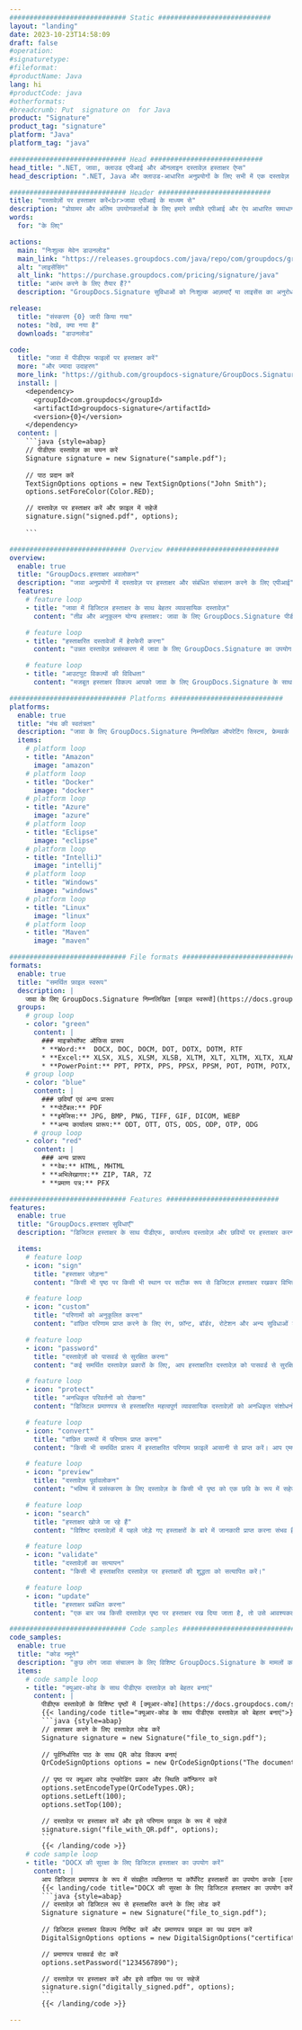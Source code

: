 ```yaml
---
############################# Static ############################
layout: "landing"
date: 2023-10-23T14:58:09
draft: false
#operation: 
#signaturetype: 
#fileformat: 
#productName: Java
lang: hi
#productCode: java
#otherformats: 
#breadcrumb: Put  signature on  for Java
product: "Signature"
product_tag: "signature"
platform: "Java"
platform_tag: "java"

############################# Head ############################
head_title: ".NET, जावा, क्लाउड एपीआई और ऑनलाइन दस्तावेज़ हस्ताक्षर ऐप्स"
head_description: ".NET, Java और क्लाउड-आधारित अनुप्रयोगों के लिए सभी में एक दस्तावेज़ ई-हस्ताक्षर समाधान प्राप्त करें। सरल ड्रैग एंड ड्रॉप सुविधा का उपयोग करके सामान्य दस्तावेज़ स्वरूपों पर ऑनलाइन हस्ताक्षर करें"

############################# Header ############################
title: "दस्तावेज़ों पर हस्ताक्षर करें<br>जावा एपीआई के माध्यम से"
description: "प्रोग्रामर और अंतिम उपयोगकर्ताओं के लिए हमारे लचीले एपीआई और ऐप आधारित समाधानों का उपयोग करके किसी भी प्लेटफ़ॉर्म पर डिजिटल दस्तावेज़ों और छवियों पर हस्ताक्षर करें।"
words:
  for: "के लिए"

actions:
  main: "निःशुल्क मेवेन डाउनलोड"
  main_link: "https://releases.groupdocs.com/java/repo/com/groupdocs/groupdocs-signature/"
  alt: "लाइसेंसिंग"
  alt_link: "https://purchase.groupdocs.com/pricing/signature/java"
  title: "आरंभ करने के लिए तैयार हैं?"
  description: "GroupDocs.Signature सुविधाओं को निःशुल्क आज़माएँ या लाइसेंस का अनुरोध करें"

release:
  title: "संस्करण {0} जारी किया गया"
  notes: "देखें, क्या नया है"
  downloads: "डाउनलोड"

code:
  title: "जावा में पीडीएफ फाइलों पर हस्ताक्षर करें"
  more: "और ज्यादा उदाहरण"
  more_link: "https://github.com/groupdocs-signature/GroupDocs.Signature-for-Java"
  install: |
    <dependency>
      <groupId>com.groupdocs</groupId>
      <artifactId>groupdocs-signature</artifactId>
      <version>{0}</version>
    </dependency>
  content: |
    ```java {style=abap}  
    // पीडीएफ दस्तावेज़ का चयन करें
    Signature signature = new Signature("sample.pdf");
    
    // पाठ प्रदान करें
    TextSignOptions options = new TextSignOptions("John Smith");
    options.setForeColor(Color.RED);

    // दस्तावेज़ पर हस्ताक्षर करें और फ़ाइल में सहेजें
    signature.sign("signed.pdf", options);
    
    ```

############################# Overview ############################
overview:
  enable: true
  title: "GroupDocs.हस्ताक्षर अवलोकन"
  description: "जावा अनुप्रयोगों में दस्तावेज़ पर हस्ताक्षर और संबंधित संचालन करने के लिए एपीआई"
  features:
    # feature loop
    - title: "जावा में डिजिटल हस्ताक्षर के साथ बेहतर व्यावसायिक दस्तावेज़"
      content: "तीव्र और अनुकूलन योग्य हस्ताक्षर: जावा के लिए GroupDocs.Signature पीडीएफ, छवियों और कार्यालय दस्तावेजों के लिए डिजिटल हस्ताक्षर विकल्पों की एक विस्तृत श्रृंखला प्रदान करता है। आप टेक्स्ट, बारकोड, क्यूआर-कोड, डिजिटल प्रमाणपत्र, चित्र या छिपे हुए मेटाडेटा का उपयोग कर सकते हैं। दस्तावेज़ प्रसंस्करण तेज़ और कुशल है।"

    # feature loop
    - title: "हस्ताक्षरित दस्तावेजों में हेराफेरी करना"
      content: "उन्नत दस्तावेज़ प्रसंस्करण में जावा के लिए GroupDocs.Signature का उपयोग करके हस्ताक्षरित दस्तावेज़ों पर शक्तिशाली संचालन शामिल है। आप विभिन्न उपयोगी मानदंडों का उपयोग करके व्यावसायिक दस्तावेज़ों में जोड़े गए हस्ताक्षरों को खोज और सत्यापित कर सकते हैं। इसके अतिरिक्त, आप दस्तावेज़ के बारे में विस्तृत जानकारी प्राप्त कर सकते हैं या उसके पृष्ठों की पूर्वावलोकन छवियां प्राप्त कर सकते हैं।"

    # feature loop
    - title: "आउटपुट विकल्पों की विविधता"
      content: "मजबूत हस्ताक्षर विकल्प आपको जावा के लिए GroupDocs.Signature के साथ हस्ताक्षरित दस्तावेजों के लिए आउटपुट को अनुकूलित करने की अनुमति देते हैं। आप किसी भी दस्तावेज़ पृष्ठ पर किसी भी हस्ताक्षर को सटीक रूप से रख सकते हैं और उसके स्वरूप को विभिन्न तरीकों से कॉन्फ़िगर कर सकते हैं। जावा एपीआई कई समर्थित प्रारूपों में हस्ताक्षरित व्यावसायिक दस्तावेजों को सहेजने का समर्थन करता है और उन्हें पासवर्ड से सुरक्षित करने के विकल्प प्रदान करता है।"

############################# Platforms ############################
platforms:
  enable: true
  title: "मंच की स्वतंत्रता"
  description: "जावा के लिए GroupDocs.Signature निम्नलिखित ऑपरेटिंग सिस्टम, फ्रेमवर्क और पैकेज प्रबंधकों का समर्थन करता है"
  items:
    # platform loop
    - title: "Amazon"
      image: "amazon"
    # platform loop
    - title: "Docker"
      image: "docker"
    # platform loop
    - title: "Azure"
      image: "azure"
    # platform loop
    - title: "Eclipse"
      image: "eclipse"
    # platform loop
    - title: "IntelliJ"
      image: "intellij"
    # platform loop
    - title: "Windows"
      image: "windows"
    # platform loop
    - title: "Linux"
      image: "linux"
    # platform loop
    - title: "Maven"
      image: "maven"

############################# File formats ############################
formats:
  enable: true
  title: "समर्थित फ़ाइल स्वरूप"
  description: |
    जावा के लिए GroupDocs.Signature निम्नलिखित [फ़ाइल स्वरूपों](https://docs.groupdocs.com/signature/java/supported-document-formats/) के साथ संचालन का समर्थन करता है।
  groups:
    # group loop
    - color: "green"
      content: |
        ### माइक्रोसॉफ्ट ऑफिस प्रारूप
        * **Word:**  DOCX, DOC, DOCM, DOT, DOTX, DOTM, RTF
        * **Excel:** XLSX, XLS, XLSM, XLSB, XLTM, XLT, XLTM, XLTX, XLAM, SXC, SpreadsheetML
        * **PowerPoint:** PPT, PPTX, PPS, PPSX, PPSM, POT, POTM, POTX, PPTM
    # group loop
    - color: "blue"
      content: |
        ### छवियाँ एवं अन्य प्रारूप
        * **पोर्टेबल:** PDF
        * **इमेजिस:** JPG, BMP, PNG, TIFF, GIF, DICOM, WEBP
        * **अन्य कार्यालय प्रारूप:** ODT, OTT, OTS, ODS, ODP, OTP, ODG
      # group loop
    - color: "red"
      content: |
        ### अन्य प्रारूप
        * **वेब:** HTML, MHTML
        * **अभिलेखागार:** ZIP, TAR, 7Z
        * **प्रमाण पत्र:** PFX

############################# Features ############################
features:
  enable: true
  title: "GroupDocs.हस्ताक्षर सुविधाएँ"
  description: "डिजिटल हस्ताक्षर के साथ पीडीएफ, कार्यालय दस्तावेज़ और छवियों पर हस्ताक्षर करना"

  items:
    # feature loop
    - icon: "sign"
      title: "हस्ताक्षर जोड़ना"
      content: "किसी भी पृष्ठ पर किसी भी स्थान पर सटीक रूप से डिजिटल हस्ताक्षर रखकर विभिन्न समर्थित हस्ताक्षर प्रकारों का उपयोग करके एक दस्तावेज़ पर हस्ताक्षर करें।"

    # feature loop
    - icon: "custom"
      title: "परिणामों को अनुकूलित करना"
      content: "वांछित परिणाम प्राप्त करने के लिए रंग, फ़ॉन्ट, बॉर्डर, रोटेशन और अन्य सुविधाओं को समायोजित करके हस्ताक्षर उपस्थिति को अनुकूलित करें।"

    # feature loop
    - icon: "password"
      title: "दस्तावेज़ों को पासवर्ड से सुरक्षित करना"
      content: "कई समर्थित दस्तावेज़ प्रकारों के लिए, आप हस्ताक्षरित दस्तावेज़ को पासवर्ड से सुरक्षित कर सकते हैं।"

    # feature loop
    - icon: "protect"
      title: "अनधिकृत परिवर्तनों को रोकना"
      content: "डिजिटल प्रमाणपत्र से हस्ताक्षरित महत्वपूर्ण व्यावसायिक दस्तावेज़ों को अनधिकृत संशोधनों से सुरक्षित रखें।"

    # feature loop
    - icon: "convert"
      title: "वांछित प्रारूपों में परिणाम प्राप्त करना"
      content: "किसी भी समर्थित प्रारूप में हस्ताक्षरित परिणाम फ़ाइलें आसानी से प्राप्त करें। आप एमएस वर्ड दस्तावेज़ों को भी आसानी से पीडीएफ में परिवर्तित कर सकते हैं।"

    # feature loop
    - icon: "preview"
      title: "दस्तावेज़ पूर्वावलोकन"
      content: "भविष्य में प्रसंस्करण के लिए दस्तावेज़ के किसी भी पृष्ठ को एक छवि के रूप में सहेजें।"

    # feature loop
    - icon: "search"
      title: "हस्ताक्षर खोजे जा रहे हैं"
      content: "विशिष्ट दस्तावेज़ों में पहले जोड़े गए हस्ताक्षरों के बारे में जानकारी प्राप्त करना संभव है।"

    # feature loop
    - icon: "validate"
      title: "दस्तावेज़ों का सत्यापन"
      content: "किसी भी हस्ताक्षरित दस्तावेज़ पर हस्ताक्षरों की शुद्धता को सत्यापित करें।"

    # feature loop
    - icon: "update"
      title: "हस्ताक्षर प्रबंधित करना"
      content: "एक बार जब किसी दस्तावेज़ पृष्ठ पर हस्ताक्षर रख दिया जाता है, तो उसे आवश्यकतानुसार हटाया, स्थानांतरित या अद्यतन किया जा सकता है।"

############################# Code samples ############################
code_samples:
  enable: true
  title: "कोड नमूने"
  description: "कुछ लोग जावा संचालन के लिए विशिष्ट GroupDocs.Signature के मामलों का उपयोग करते हैं"
  items:
    # code sample loop
    - title: "क्यूआर-कोड के साथ पीडीएफ दस्तावेज़ को बेहतर बनाएं"
      content: |
        पीडीएफ दस्तावेज़ों के विशिष्ट पृष्ठों में [क्यूआर-कोड](https://docs.groupdocs.com/signature/java/esign-document-with-qr-code-signature/) जोड़कर व्यावसायिक प्रक्रियाओं को बढ़ाना मूल्यवान हो सकता है। जावा के लिए GroupDocs.Signature का उपयोग करके QR कोड कैसे जोड़ें इसका एक उदाहरण है।
        {{< landing/code title="क्यूआर-कोड के साथ पीडीएफ दस्तावेज़ को बेहतर बनाएं">}}
        ```java {style=abap}
        // हस्ताक्षर करने के लिए दस्तावेज़ लोड करें
        Signature signature = new Signature("file_to_sign.pdf");
        
        // पूर्वनिर्धारित पाठ के साथ QR कोड विकल्प बनाएं
        QrCodeSignOptions options = new QrCodeSignOptions("The document is approved by John Smith");
        
        // पृष्ठ पर क्यूआर कोड एन्कोडिंग प्रकार और स्थिति कॉन्फ़िगर करें
        options.setEncodeType(QrCodeTypes.QR);
        options.setLeft(100);
        options.setTop(100);

        // दस्तावेज़ पर हस्ताक्षर करें और इसे परिणाम फ़ाइल के रूप में सहेजें
        signature.sign("file_with_QR.pdf", options);
        ```
        {{< /landing/code >}}
    # code sample loop
    - title: "DOCX की सुरक्षा के लिए डिजिटल हस्ताक्षर का उपयोग करें"
      content: |
        आप डिजिटल प्रमाणपत्र के रूप में संग्रहीत व्यक्तिगत या कॉर्पोरेट हस्ताक्षरों का उपयोग करके [दस्तावेज़ को सुरक्षित रख सकते हैं](https://docs.groupdocs.com/signature/java/esign-document-with-digital-signature/)। प्रमाणपत्र के साथ सुरक्षित दस्तावेजों में हस्ताक्षर को अमान्य किए बिना बदलाव नहीं किया जा सकता।
        {{< landing/code title="DOCX की सुरक्षा के लिए डिजिटल हस्ताक्षर का उपयोग करें">}}
        ```java {style=abap}   
        // दस्तावेज़ को डिजिटल रूप से हस्ताक्षरित करने के लिए लोड करें
        Signature signature = new Signature("file_to_sign.pdf");
        
        // डिजिटल हस्ताक्षर विकल्प निर्दिष्ट करें और प्रमाणपत्र फ़ाइल का पथ प्रदान करें
        DigitalSignOptions options = new DigitalSignOptions("certificate.pfx");

        // प्रमाणपत्र पासवर्ड सेट करें
        options.setPassword("1234567890");

        // दस्तावेज़ पर हस्ताक्षर करें और इसे वांछित पथ पर सहेजें
        signature.sign("digitally_signed.pdf", options);
        ```
        {{< /landing/code >}}

---
```

